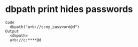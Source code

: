 # dbpath print hides passwords

    Code
      dbpath("a+b://c:my_password@d")
    Output
      <dbpath>
      a+b://c:****@d

